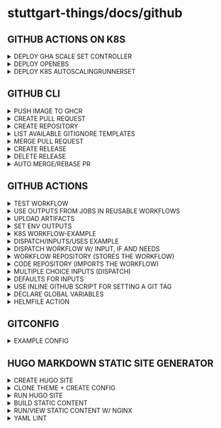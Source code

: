 # stuttgart-things/docs/github

<!-- https://www.thisdot.co/blog/creating-your-own-github-action-with-typescript -->

<!--
https://docs.github.com/en/actions/hosting-your-own-runners/managing-self-hosted-runners-with-actions-runner-controller/deploying-runner-scale-sets-with-actions-runner-controller#using-docker-in-docker-or-kubernetes-mode-for-containers -->

## GITHUB ACTIONS ON K8S

<details><summary>DEPLOY GHA SCALE SET CONTROLLER</summary>

```bash
helm upgrade --install arc \
--namespace arc-systems \
--create-namespace \
oci://ghcr.io/actions/actions-runner-controller-charts/gha-runner-scale-set-controller
```

</details>

<details><summary>DEPLOY OPENEBS</summary>

```bash
helm repo add openebs https://openebs.github.io/charts
helm install openebs openebs/openebs --version 3.9.0 -n openebs --create-namespace
```

</details>

<details><summary>DEPLOY K8S AUTOSCALINGRUNNERSET</summary>

```bash
cat <<EOF > ./k8s-arc-scale-values.yaml
containerMode:
  type: kubernetes
  kubernetesModeWorkVolumeClaim:
    accessModes: ["ReadWriteOnce"]
    storageClassName: openebs-hostpath
    resources:
      requests:
        storage: 1Gi

template:
  spec:
    containers:
    - name: runner
      image: ghcr.io/actions/actions-runner:latest
      command: ["/home/runner/run.sh"]
      env:
        - name: ACTIONS_RUNNER_REQUIRE_JOB_CONTAINER
          value: "false"
EOF

GITHUB_CONFIG_URL="https://github.com/stuttgart-things/docs"
GITHUB_PAT="<$GITHUB_PAT>"
helm upgrade --install k8s-docs \
--namespace arc-runners \
--create-namespace \
--set githubConfigUrl="${GITHUB_CONFIG_URL}" \
--set githubConfigSecret.github_token="${GITHUB_PAT}" \
--values ./k8s-arc-scale-values.yaml \
oci://ghcr.io/actions/actions-runner-controller-charts/gha-runner-scale-set --version 0.6.1
```

</details>

## GITHUB CLI

<details><summary>PUSH IMAGE TO GHCR</summary>

```bash
sudo nerdctl login ghcr.io -u patrick-hermann-sva -p $GITHUB_TOKEN
sudo nerdctl build -t ghcr.io/stuttgart-things/sthings-slides:v2 .
sudo nerdctl push ghcr.io/stuttgart-things/sthings-slides:v2
```

</details>

<details><summary>CREATE PULL REQUEST</summary>

```bash
gh pr create -t "tekton-test1" -b "added git tasks to taskfile"
```

</details>

<details><summary>CREATE REPOSITORY</summary>

```bash
gh repo create stuttgart-things/stagetime-operator \
--public \
--add-readme \
--description "stagetime operator" \
--clone \
--license Apache-2.0 \
-g Go
```

</details>

<details><summary>LIST AVAILABLE GITIGNORE TEMPLATES</summary>

```bash
gh api /gitignore/templates -q ".[]"
```

</details>

<details><summary>MERGE PULL REQUEST</summary>

```bash
gh pr merge $(gh pr list | grep "^[^#;]" | awk '{print $1}') --auto --rebase --delete-branch
```

</details>

<details><summary>CREATE RELEASE</summary>

```bash
gh release create {{ .PROJECT }}-{{ .VERSION_NUMBER_PREFIX }}{{ .UPDATED_VERSION_NUMBER }} --notes "released chart artifcact for {{ .PROJECT }}" {{ .PACKAGE }}
```

</details>

<details><summary>DELETE RELEASE</summary>

```bash
gh release delete {{ .PROJECT }}-{{ .VERSION_NUMBER_PREFIX }}{{ .UPDATED_VERSION_NUMBER }} -y || true
```

</details>

<details><summary>AUTO MERGE/REBASE PR</summary>

```bash
# GET LATEST PR AND AUTO MERGE + DELETE BRANCH
gh pr merge $(gh pr list | grep "^[^#;]" | awk '{print $1}') --auto --rebase --delete-branch
```

</details>

## GITHUB ACTIONS

<details><summary>TEST WORKFLOW</summary>

```yaml
name: ACTIONS RUNNER K8S SMOKE TEST
on:
  workflow_dispatch:

jobs:
  Smoke:
    runs-on: k8s-docs
    container: nginx:1.25.2-alpine
    steps:
      - name: Checkout code
        uses: actions/checkout@v4
      - run: |
          echo "🎉 This job runs on kubernetes!"
          cat /etc/os-release
          ls -lta
```

</details>

<details><summary>USE OUTPUTS FROM JOBS IN REUSABLE WORKFLOWS</summary>

### REUSABLE WORFLOW (WF WHICH WILL BE CALLED)

```yaml
---
name: Build ansible collection
on:
  workflow_call:
    inputs:
      runs-on:
        required: true
        type: string
    outputs:
      collection-version:
        description: version of ansible collection
        value: ${{ jobs.Ansible-Collection-Build.outputs.version }}
      artifact-name:
        description: name of uploaded ansible collection package
        value: ${{ jobs.Ansible-Collection-Build.outputs.artifact }}

jobs:
  Ansible-Collection-Build:
    outputs:
      version: ${{ steps.version.outputs.version }}
      artifact: ${{ steps.build.outputs.artifact }}
    runs-on: ${{ inputs.runs-on }}
    container:
      image: ${{ inputs.ansible-image }}
    environment: ${{ inputs.environment-name }}
    continue-on-error: ${{ inputs.continue-error }}
    steps:
      - name: Checkout code
        id: git
        uses: actions/checkout@v4.1.1
        with:
          path: source
          fetch-depth: "0"

      - id: version
        run: echo "version=$(yq -r '.version' source/${{ inputs.collection-file }})" >> "$GITHUB_OUTPUT"
        shell: bash
```

### WORFLOW (SHORTENED, WF WHICH CALLS THE REUSABLE WORKFLOW)

```yaml
---
name: Build Collection
on:
  workflow_dispatch:
    inputs:
      runs-on:
        type: string
        required: false
        default: ghr-deploy-configure-rke-cicd
      environment-name:
        type: string
        required: true
        default: k8s

jobs:
  Build-Collection:
    name: Build Ansible Collection
    uses: stuttgart-things/stuttgart-things/.github/workflows/ansible-collection.yaml@main
    with:
      runs-on: ${{ inputs.runs-on }}
      environment-name: ${{ inputs.environment-name }}
      continue-error: false

  Release-Collection:
    name: Release-Collection
    needs: Build-Collection
    permissions:
      contents: write
      pull-requests: write
    runs-on: ${{ inputs.runs-on }}
    environment: ${{ inputs.environment-name }}
    container:
      image: eu.gcr.io/stuttgart-things/machineshop:v1.7.2
    steps:
      - name: Download artifact
        id: download
        uses: actions/download-artifact@v4.1.4
        with:
          name: ${{ inputs.vm-name }}

      - name: Release module
        uses: ncipollo/release-action@v1.14.0
        with:
          name: ${{ needs.Build-Collection.outputs.artifact-name }}
          artifacts: ${{ needs.Build-Collection.outputs.artifact-name }}
          body: "ansible-collection"
          tag: ${{ needs.Build-Collection.outputs.collection-version }}
```

</details>

<details><summary>UPLOAD ARTIFACTS</summary>

```yaml
- name: Upload collection
  id: upload
  uses: actions/upload-artifact@v4.1.0
  with:
    name: ${{ env.COLLECTION_PACKAGE }}
    #path: ${{ github.workspace }}/*tar.gz*
    path: ${{ env.COLLECTION_PACKAGE_PATH }}
```

</details>

<details><summary>SET ENV OUTPUTS</summary>

```yaml
# STEP1
# SET WORKING DIRS AS ENV-VARS
echo "COLLECTION_FILEPATH=source/${{ inputs.collection-file }}" >> $GITHUB_ENV
echo "COLLECTION_ROLES_DIR=$GITHUB_WORKSPACE/$(yq -r ".namespace" source/${{ inputs.collection-file }})/$(yq -r ".name" source/${{ inputs.collection-file }})/roles" >> $GITHUB_ENV
```

```yaml
# STEP2
# USE ENV VARS
count_plays=$(yq '.playbooks | keys' ${{ env.COLLECTION_FILEPATH }} | wc -l)
# ..
yq ".playbooks[$COUNTER].name" ${{ env.COLLECTION_FILEPATH }}
```

</details>

<details><summary>K8S WORKFLOW-EXAMPLE</summary>

```yaml
---
name: Build & Verify Terraform Module
on:
  workflow_dispatch:
  push:
    branches:
      - "main"

jobs:
  Terraform-Validate:
    runs-on: arc-runner-scale-set-vault-base-setup
    container:
      image: hashicorp/terraform:1.6
    environment: k8s
    continue-on-error: false
    steps:
      - name: Checkout code
        uses: actions/checkout@v4.1.1
      - run: |
          terraform init
          terraform fmt
          terraform validate
```

</details>

<details><summary>DISPATCH/INPUTS/USES EXAMPLE</summary>

```yaml
---
name: Release Terraform
on:
  workflow_dispatch:
    inputs:
      release-tag:
        required: true
        type: string
      release-message:
        required: true
        type: string

jobs:
  release-terraform:
    if: github.event.ref == 'refs/heads/main'
    name: Valdiate
    uses: stuttgart-things/stuttgart-things/.github/workflows/release-terraform.yaml@main
    with:
      module-name: vsphere-vm
      tag-name: "${{ github.event.inputs.release-tag }}"
      release-message: "${{ github.event.inputs.release-message }}"
      environment-name: k8s
      runs-on: arc-runner-scale-set-vsphere-vm
      continue-error: false
```

</details>

<details><summary>DISPATCH WORKFLOW W/ INPUT, IF AND NEEDS</summary>

```
---
name: Release-Golang
on:
  workflow_dispatch:
    inputs:
      release-tag:
        required: false
        type: string
  push:
    tags:
      - '*'
jobs:
  Create-Git-Tag:
    name: Release Golang
    uses: stuttgart-things/stuttgart-things/.github/workflows/git-tag.yaml@main
    if: github.ref_type != 'tag' && github.event.inputs.release-tag != ''
    with:
      tag-name: ${{ github.event.inputs.release-tag }}
      environment-name: k8s
      runs-on: arc-runner-scale-set-kaeffken
      alpine-version: 3.19.0
      continue-error: false
    secrets: inherit

  Release-Golang-Binaries:
    name: Release Golang
    uses: stuttgart-things/stuttgart-things/.github/workflows/release-golang.yaml@main
    if: always()
    needs: Create-Git-Tag
    with:
      module-name: kaeffken
      environment-name: k8s
      runs-on: arc-runner-scale-set-kaeffken
      goreleaser-version: v1.23.0
      golang-version: "1.21.5"
    secrets: inherit
```

</details>

<details><summary>WORKFLOW REPOSITORY (STORES THE WORKFLOW)</summary>

```yaml
---
name: Build & Verify Terraform Module
on:
  workflow_call:
    inputs:
      runs-on:
        required: true
        type: string
      terraform-version:
        default: 1.6
        required: true
        type: string
      tflint-version:
        default: v0.50.0
        required: true
        type: string
      environment-name:
        default: k8s
        required: true
        type: string
      continue-error:
        default: false
        required: true
        type: boolean

jobs:
  Terraform-Validate:
    runs-on: ${{ inputs.runs-on }}
    container:
      image: hashicorp/terraform:${{ inputs.terraform-version }}
    environment: ${{ inputs.environment-name }}
    continue-on-error: ${{ inputs.continue-error }}
    steps:
      - name: Checkout code
        uses: actions/checkout@v4.1.1
      - run: |
          terraform init
          terraform fmt
          terraform validate

  Terraform-Lint:
    runs-on: arc-runner-scale-set-vault-base-setup
    container:
      image: ghcr.io/terraform-linters/tflint:${{ inputs.tflint-version }}
    environment: k8s
    continue-on-error: false
    steps:
      - name: Checkout code
        uses: actions/checkout@v4.1.1
      - run: |
          tflint --recursive
```

</details>

<details><summary>CODE REPOSITORY (IMPORTS THE WORKFLOW)</summary>

```yaml
name: Terraform
on:
  push:
    branches: ["main"]
  pull_request:
    branches: ["main"]
  workflow_dispatch:

jobs:
  validate-terraform:
    if: github.event.ref == 'refs/heads/main'
    name: Valdiate
    uses: stuttgart-things/stuttgart-things/.github/workflows/validate-terraform.yaml@main
    with:
      environment-name: k8s
      runs-on: arc-runner-scale-set-flux2-cluster-bootstrap
      terraform-version: 1.6
      tflint-version: v0.50.0
      continue-error: false
```

</details>

<details><summary>MULTIPLE CHOICE INPUTS (DISPATCH)</summary>

```yaml
on:
  workflow_dispatch:
    inputs:
      name:
        type: choice
        description: Who to greet
        options:
          - maypayne
          - scorseese
          - deniro
jobs:
  greet:
    runs-on: ubuntu-latest
    steps:
      - name: Send greeting
        run: echo ${{ github.event.inputs.name }}"
```

</details>

<details><summary>DEFAULTS FOR INPUTS</summary>

```yaml
# FOR EXAMPLE WHEN USING WORFLOW DISPATCH AND GIT TRIGGERS TO SET A DEFAULT VALUE
- name: Set default value
  id: defaultname
  run: |
    USER_INPUT=${{ github.event.inputs.name }}
    echo "value=${USER_INPUT:-"Octocat"}" >> "$GITHUB_OUTPUT"

- name: Do something with it
  run: |
    name="${{ steps.defaultname.outputs.value }}"
    echo "Name: $name"
```

</details>

<details><summary>USE INLINE GITHUB SCRIPT FOR SETTING A GIT TAG</summary>

```yaml
name: Create-Git-Tag
on:
  workflow_dispatch:
    inputs:
      tag-name:
        required: true
        type: string

jobs:
  Create-Git-Tag:
    permissions:
      contents: write
    runs-on: arc-runner-scale-set-kaeffken
    container:
      image: alpine:3.19.0
    environment: k8s
    steps:
      - name: Create Tag
        uses: actions/github-script@v6
        with:
          script: |
            github.rest.git.createRef({
              owner: context.repo.owner,
              repo: context.repo.repo,
              ref: 'refs/tags/v${{ inputs.tag-name }}',
              sha: context.sha
            })
```

</details>

<details><summary>DECLARE GLOBAL VARIABLES</summary>

```yaml
#..
env:
  TEMPLATE_DIR: machineShop/templates
  DESTINATION_DIR: clusters
jobs:
  #..
  steps:
    #..
    - run: |
        machineShop render \
        --source local \
        --template ${TEMPLATE_DIR}/packer-${{ inputs.os-version }}-${{ inputs.cloud }}.yaml \
        --values "provisioning=${{ inputs.ansible-provisioning }}, date=$(date '+%Y-%m-%d-%H-%M-%S'), dateShort=$(date '+%Y-%m-%d'), env=${{ inputs.env }}" \
        --output file \
        --destination ${DESTINATION_DIR}/${{ inputs.env }}/${{ inputs.cloud }}/bootstrap/packer-${{ inputs.os-version }}-${{ inputs.ansible-provisioning }}.yaml
        #..
```

</details>

<details><summary>HELMFILE ACTION</summary>

```yaml
on:
  workflow_call:
    inputs:
      environment-name:
        required: true
        type: string
      branch-name:
        required: true
        type: string
jobs:
  build-helm:
    environment: ${{ inputs.environment-name }}
    steps:
      - name: CHECKOUT GIT
        uses: actions/checkout@v4
      - name: SETUP HELMFILE
        uses: mamezou-tech/setup-helmfile@v1.2.0
```

</details>

## GITCONFIG

<details><summary>EXAMPLE CONFIG</summary>

```bash
cat ~/.gitconfig
[url "https://${USERNAME}:${PASSWORD}@codehub.sva.de"]
        insteadOf = https://codehub.sva.de
[user]
        name = Patrick Hermann
        email = patrick.hermann@sva.de

[url "https://${USERNAME}:${PASSWORD}@github.com/stuttgart-things/"]
        insteadOf = https://github.com/stuttgart-things/

[user]
        name = Patrick Hermann
        email = patrick.hermann@sva.de
```

</details>

## HUGO MARKDOWN STATIC SITE GENERATOR

<details><summary>CREATE HUGO SITE</summary>

```bash
export SITE_NAME=BLOG
nerdctl run --user $(id -u):$(id -g) --rm -v $(pwd):/src klakegg/hugo:0.107.0-ext-alpine new site ${SITE_NAME} > --format yaml
```

</details>

<details><summary>CLONE THEME + CREATE CONFIG</summary>

```bash
export SITE_NAME=BLOG
cd ${SITE_NAME}

git clone https://github.com/alex-shpak/hugo-book ${SITE_NAME}/themes/hugo-book

cat <<EOF > ${SITE_NAME}/config.yaml
baseURL: http://example.org/
languageCode: en-us
title: My New Hugo Site
theme: hugo-book
EOF
```

</details>

<details><summary>RUN HUGO SITE</summary>

```bash
export SITE_NAME=BLOG

# EXAMPLE SITE
cp -R themes/hugo-book/exampleSite/content.en/* ./content

nerdctl run --user $(id -u):$(id -g) --rm -p 1315:1313 -v $(pwd)/blog:/src klakegg/hugo:0.107.0-ext-alpine server
```

</details>

<details><summary>BUILD STATIC CONTENT</summary>

```bash
nerdctl run --user $(id -u):$(id -g) --rm -p 1315:1313 -v $(pwd):/src klakegg/hugo:0.107.0-ext-alpine --verbose --destination public
```

</details>

<details><summary>RUN/VIEW STATIC CONTENT W/ NGINX</summary>

```bash
sudo nerdctl run -it --rm -p 8080:80 --name web -v public/:/usr/share/nginx/html nginx
```

</details>

<details><summary>YAML LINT</summary>

```bash
nerdctl run -it -v ./docs:/manifests cytopia/yamllint -- /manifests
```

</details>
